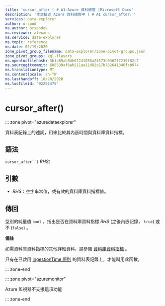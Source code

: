 ```yaml
---
title: 'cursor_after ( # A1-Azure 資料總管 |Microsoft Docs'
description: '本文描述 Azure 資料總管中 ( # A1 cursor_after。'
services: data-explorer
author: orspod
ms.author: orspodek
ms.reviewer: alexans
ms.service: data-explorer
ms.topic: reference
ms.date: 02/19/2020
zone_pivot_group_filename: data-explorer/zone-pivot-groups.json
zone_pivot_groups: kql-flavors
ms.openlocfilehash: 3b1a89ab84b62241058a24573c0362f7215f82c7
ms.sourcegitcommit: 608539af6ab511aa11d82c17b782641340fc8974
ms.translationtype: MT
ms.contentlocale: zh-TW
ms.lasthandoff: 10/20/2020
ms.locfileid: "92252475"
---
```

# <a name="cursor_after"></a>cursor_after()

::: zone pivot="azuredataexplorer"

資料表記錄上的述詞，用來比較其內嵌時間與資料庫資料指標。

## <a name="syntax"></a>語法

`cursor_after``(` *RHS*`)`

## <a name="arguments"></a>引數

* *RHS*：空字串常值，或有效的資料庫資料指標值。

## <a name="returns"></a>傳回

型別的純量值 `bool` ，指出是否在資料庫資料指標 *RHS* (之後內嵌記錄， `true`) 或不 (`false`) 。

**備註**

如需資料庫資料指標的其他詳細資料，請參閱 [資料庫資料指標](../management/databasecursor.md) 。

只有在已啟用 [IngestionTime 原則](../management/ingestiontimepolicy.md) 的資料表記錄上，才能叫用此函數。

::: zone-end

::: zone pivot="azuremonitor"

Azure 監視器不支援這項功能

::: zone-end
